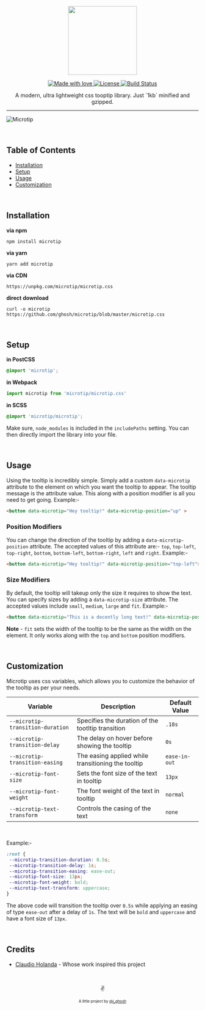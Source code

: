 <p align="center">
  <img src="https://www.dropbox.com/s/kcn0kccs5bpxhz0/microtip.svg?raw=1" width="180px">
</p>

<p align="center">
  <a href="#">
    <img src="https://img.shields.io/badge/made%20with-love-E760A4.svg" alt="Made with love">
  </a>
  <a href="https://opensource.org/licenses/MIT" target="_blank">
    <img src="https://img.shields.io/badge/license-MIT-green.svg" alt="License">
  </a>
  <a href="https://travis-ci.org/ghosh/microtip" target="_blank">
    <img src="https://api.travis-ci.org/ghosh/microtip.svg" alt="Build Status">
  </a>
</p>

<p align="center">
A modern, ultra lightweight css tooptip library. Just `1kb` minified and gzipped.
</p>

---


![Microtip](https://www.dropbox.com/s/gracjkb2rca2zj6/microtip.gif?raw=1)

&nbsp;
## Table of Contents
- [Installation](#installation)
- [Setup](#setup)
- [Usage](#usage)
- [Customization](#customization)

&nbsp;
## Installation

**via npm**
```shell
npm install microtip
```

**via yarn**
```shell
yarn add microtip
```

**via CDN**
```
https://unpkg.com/microtip/microtip.css
```

**direct download**
```shell
curl -o microtip https://github.com/ghosh/microtip/blob/master/microtip.css
```

&nbsp;
## Setup

**in PostCSS**
```scss
@import 'microtip';
```

**in Webpack**
```javascript
import microtip from 'microtip/microtip.css'
```

**in SCSS**
```scss
@import 'microtip/microtip';
```
Make sure, `node_modules` is included in the `includePaths` setting. You can then directly import the library into your file.

&nbsp;
## Usage

Using the tooltip is incredibly simple. Simply add a custom `data-microtip` attribute to the element on which you want the tooltip to appear. The tooltip message is the attribute value. This along with a position modifier is all you need to get going. Example:-
```html
<button data-microtip="Hey tooltip!" data-microtip-position="up" >
```

### Position Modifiers

You can change the direction of the tooltip by adding a `data-microtip-position` attribute. The accepted values of this attribute are:- `top`, `top-left`, `top-right`, `bottom`, `bottom-left`, `bottom-right`, `left` and `right`. Example:-
```html
<button data-microtip="Hey tooltip!" data-microtip-position="top-left">
```

### Size Modifiers

By default, the tooltip will takeup only the size it requires to show the text. You can specify sizes by adding a `data-microtip-size` attribute. The accepted values include `small`, `medium`, `large` and `fit`. Example:-
```html
<button data-microtip="This is a decently long text!" data-microtip-position="top-left" data-microtip-size="medium">
```

**Note** - `fit` sets the width of the tooltip to be the same as the width on the element. It only works along with the `top` and `bottom` position modifiers.

&nbsp;
## Customization

Microtip uses css variables, which allows you to customize the behavior of the tooltip as per your needs.


| Variable                         | Description                                        | Default Value |
|----------------------------------|----------------------------------------------------|---------------|
| `--microtip-transition-duration` | Specifies the duration of the tootltip transition  | `.18s`        |
| `--microtip-transition-delay`    | The delay on hover before showing the tooltip      | `0s`          |
| `--microtip-transition-easing`   | The easing applied while transitioning the tooltip | `ease-in-out` |
| `--microtip-font-size`           | Sets the font size of the text in tooltip          | `13px`        |
| `--microtip-font-weight`         | The font weight of the text in tooltip             | `normal`      |
| `--microtip-text-transform`      | Controls the casing of the text                    | `none`        |

&nbsp;

Example:-
```css
:root {
 --microtip-transition-duration: 0.5s;
 --microtip-transition-delay: 1s;
 --microtip-transition-easing: ease-out;
 --microtip-font-size: 13px;
 --microtip-font-weight: bold;
 --microtip-text-transform: uppercase;
}
```

The above code will transition the tooltip over `0.5s` while applying an easing of type `ease-out` after a delay of `1s`. The text will be `bold` and `uppercase` and have a font size of `13px`.

&nbsp;
## Credits
- [Claudio Holanda](https://twitter.com/kazzkiq) - Whose work inspired this project

&nbsp;

<p align="center">✌️</p>
<p align="center">
<sub><sup>A little project by <a href="https://twitter.com/_ighosh">@i_ghosh</a></sup></sub>
</p>